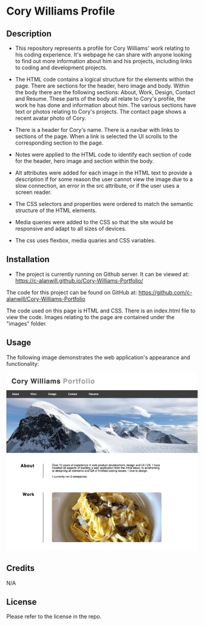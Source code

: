 # Cory Williams Profile

## Description

* This repository represents a profile for Cory Williams' work relating to his coding experience.  It's webpage he can share with anyone looking to find out more information about him and his projects, including links to coding and development projects.

* The HTML code contains a logical structure for the elements within the page.  There are sections for the header, hero image and body.  Within the body there are the following sections:  About, Work, Design, Contact and Resume.  These parts of the body all relate to Cory's profile, the work he has done and information about him.  The various sections have text or photos relating to Cory's projects.  The contact page shows a recent avatar photo of Cory.

* There is a header for Cory's name.  There is a navbar with links to sections of the page.  When a link is selected the UI scrolls to the corresponding section to the page.

* Notes were applied to the HTML code to identify each section of code for the header, hero image and section within the body.

* Alt attributes were added for each image in the HTML text to provide a description if for some reason the user cannot view the image due to a slow connection, an error in the src attribute, or if the user uses a screen reader.

* The CSS selectors and properities were ordered to match the semantic structure of the HTML elements. 

* Media queries were added to the CSS so that the site would be responsive and adapt to all sizes of devices.

* The css uses flexbox, media quaries and CSS variables.


## Installation

* The project is currently running on Github server.  It can be viewed at: https://c-alanwill.github.io/Cory-Williams-Portfolio/

The code for this project can be found on GitHub at: https://github.com/c-alanwill/Cory-Williams-Portfolio 

The code used on this page is HTML and CSS.  There is an index.html file to view the code.  Images relating to the page are contained under the "images" folder.

## Usage

The following image demonstrates the web application's appearance and functionality:

![Cory web page](./assets/images/cory-webpage.jpg)

## Credits

N/A

## License

Please refer to the license in the repo.